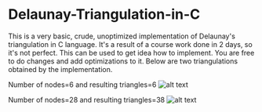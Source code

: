 # Delaunay-Triangulation-in-C
This is a very basic, crude, unoptimized implementation of Delaunay's triangulation in C language. It's a result of a course work done in 2 days, so it's not perfect.  This can be used to get idea how to implement. You are free to do changes and add optimizations to it. Below are two triangulations obtained by the implementation.

Number of nodes=6 and resulting triangles=6
![alt text](https://github.com/Keisuke-1/Delaunay-Triangulation-in-C/blob/main/Picture1.png?raw=true "Title=")

Number of nodes=28 and resulting triangles=38
![alt text](https://github.com/Keisuke-1/Delaunay-Triangulation-in-C/blob/main/Picture2.png?raw=true "")
